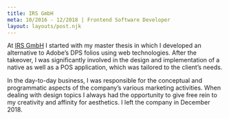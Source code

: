 ```yaml
---
title: IRS GmbH
meta: 10/2016 - 12/2018 | Frontend Software Developer
layout: layouts/post.njk
---
```


At <a href="https://irs-nbg.de/" target="_blank" rel="noopener noreferrer">IRS GmbH</a> I started with my master thesis in which I developed an alternative to Adobe’s DPS folios using web technologies. After the takeover, I was significantly involved in the design and implementation of a native as well as a POS application, which was tailored to the client’s needs.

In the day-to-day business, I was responsible for the conceptual and programmatic aspects of the company’s various marketing activities. When dealing with design topics I always had the opportunity to give free rein to my creativity and affinity for aesthetics. I left the company in December 2018.
